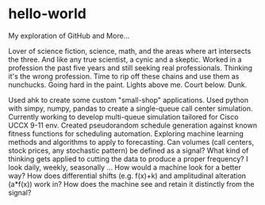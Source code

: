 # hello-world
My exploration of GitHub and More...

Lover of science fiction, science, math, and the areas where art intersects the three.
And like any true scientist, a cynic and a skeptic.
Worked in a profession the past five years and still seeking real professionals.
Thinking it's the wrong profession.
Time to rip off these chains and use them as nunchucks.
Going hard in the paint. Lights above me. Court below.
Dunk.

Used ahk to create some custom "small-shop" applications.
Used python with simpy, numpy, pandas to create a single-queue call center simulation.
  Currently working to develop multi-queue simulation tailored for Cisco UCCX 9-11 env.
Created pseudorandom schedule generation against known fitness functions for scheduling automation.
Exploring machine learning methods and algorithms to apply to forecasting.
  Can volumes (call centers, stock prices, any stochastic pattern) be defined as a signal?
  What kind of thinking gets applied to cutting the data to produce a proper frequency?
    I look daily, weekly, seasonally ... How would a machine look for a better way?
  How does differential shifts (e.g. f(x)+k) and amplitudinal alteration (a*f(x)) work in?
    How does the machine see and retain it distinctly from the signal?
